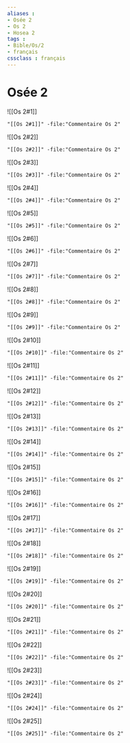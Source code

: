 ```yaml
---
aliases : 
- Osée 2
- Os 2
- Hosea 2
tags : 
- Bible/Os/2
- français
cssclass : français
---
```


# Osée 2

![[Os 2#1]]

```query
"[[Os 2#1]]" -file:"Commentaire Os 2"
```

![[Os 2#2]]

```query
"[[Os 2#2]]" -file:"Commentaire Os 2"
```

![[Os 2#3]]

```query
"[[Os 2#3]]" -file:"Commentaire Os 2"
```

![[Os 2#4]]

```query
"[[Os 2#4]]" -file:"Commentaire Os 2"
```

![[Os 2#5]]

```query
"[[Os 2#5]]" -file:"Commentaire Os 2"
```

![[Os 2#6]]

```query
"[[Os 2#6]]" -file:"Commentaire Os 2"
```

![[Os 2#7]]

```query
"[[Os 2#7]]" -file:"Commentaire Os 2"
```

![[Os 2#8]]

```query
"[[Os 2#8]]" -file:"Commentaire Os 2"
```

![[Os 2#9]]

```query
"[[Os 2#9]]" -file:"Commentaire Os 2"
```

![[Os 2#10]]

```query
"[[Os 2#10]]" -file:"Commentaire Os 2"
```

![[Os 2#11]]

```query
"[[Os 2#11]]" -file:"Commentaire Os 2"
```

![[Os 2#12]]

```query
"[[Os 2#12]]" -file:"Commentaire Os 2"
```

![[Os 2#13]]

```query
"[[Os 2#13]]" -file:"Commentaire Os 2"
```

![[Os 2#14]]

```query
"[[Os 2#14]]" -file:"Commentaire Os 2"
```

![[Os 2#15]]

```query
"[[Os 2#15]]" -file:"Commentaire Os 2"
```

![[Os 2#16]]

```query
"[[Os 2#16]]" -file:"Commentaire Os 2"
```

![[Os 2#17]]

```query
"[[Os 2#17]]" -file:"Commentaire Os 2"
```

![[Os 2#18]]

```query
"[[Os 2#18]]" -file:"Commentaire Os 2"
```

![[Os 2#19]]

```query
"[[Os 2#19]]" -file:"Commentaire Os 2"
```

![[Os 2#20]]

```query
"[[Os 2#20]]" -file:"Commentaire Os 2"
```

![[Os 2#21]]

```query
"[[Os 2#21]]" -file:"Commentaire Os 2"
```

![[Os 2#22]]

```query
"[[Os 2#22]]" -file:"Commentaire Os 2"
```

![[Os 2#23]]

```query
"[[Os 2#23]]" -file:"Commentaire Os 2"
```

![[Os 2#24]]

```query
"[[Os 2#24]]" -file:"Commentaire Os 2"
```

![[Os 2#25]]

```query
"[[Os 2#25]]" -file:"Commentaire Os 2"
```

